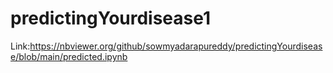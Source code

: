 # predictingYourdisease1
Link:https://nbviewer.org/github/sowmyadarapureddy/predictingYourdisease/blob/main/predicted.ipynb
